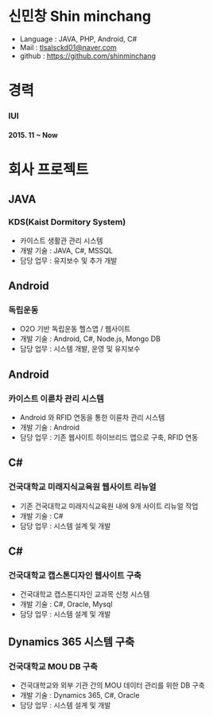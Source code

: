# 신민창 Shin minchang

- Language : JAVA, PHP, Android, C#
- Mail : tlsalsckd01@naver.com
- github : https://github.com/shinminchang

# 경력
### IUI
#### 2015. 11 ~ Now

# 회사 프로젝트
## JAVA
### KDS(Kaist Dormitory System)
* 카이스트 생활관 관리 시스템
* 개발 기술 : JAVA, C#, MSSQL
* 담당 업무 : 유지보수 및 추가 개발


## Android
### 독립운동
* O2O 기반 독립운동 헬스앱 / 웹사이트
* 개발 기술 : Android, C#, Node.js, Mongo DB
* 담당 업무 : 시스템 개발, 운영 및 유지보수


## Android
### 카이스트 이륜차 관리 시스템
* Android 와 RFID 연동을 통한 이륜차 관리 시스템
* 개발 기술 : Android
* 담당 업무 : 기존 웹사이트 하이브리드 앱으로 구축, RFID 연동


## C#
### 건국대학교 미래지식교육원 웹사이트 리뉴얼
* 기존 건국대학교 미래지식교육원 내에 9개 사이트 리뉴얼 작업
* 개발 기술 : C#
* 담당 업무 : 시스템 설계 및 개발


## C#
### 건국대학교 캡스톤디자인 웹사이트 구축
* 건국대학교 캡스톤디자인 교과목 신청 시스템
* 개발 기술 : C#, Oracle, Mysql
* 담당 업무 : 시스템 설계 및 개발


## Dynamics 365 시스템 구축
### 건국대학교 MOU DB 구축
* 건국대학교와 외부 기관 간의 MOU 데이터 관리를 위한 DB 구축
* 개발 기술 : Dynamics 365, C#, Oracle
* 담당 업무 : 시스템 설계 및 개발
